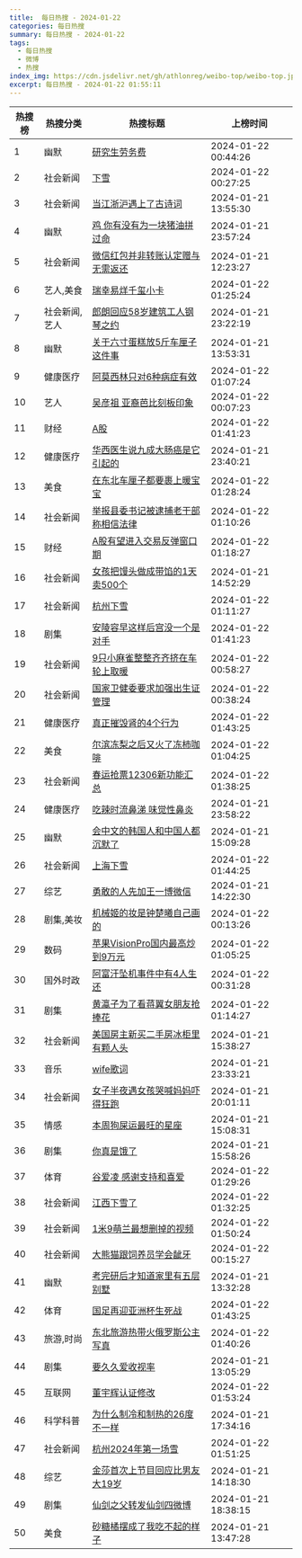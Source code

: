 ```yaml
---
title:  每日热搜 - 2024-01-22
categories: 每日热搜
summary: 每日热搜 - 2024-01-22
tags:
  - 每日热搜
  - 微博
  - 热搜
index_img: https://cdn.jsdelivr.net/gh/athlonreg/weibo-top/weibo-top.jpeg
excerpt: 每日热搜 - 2024-01-22 01:55:11
---
```


| 热搜榜 | 热搜分类 | 热搜标题 | 上榜时间 |
| --- | --- | --- | --- |
| 1 | 幽默 | [研究生劳务费](https://s.weibo.com/weibo%3Fq%3D%2523%E7%A0%94%E7%A9%B6%E7%94%9F%E5%8A%B3%E5%8A%A1%E8%B4%B9%2523) | 2024-01-22 00:44:26 | 
| 2 | 社会新闻 | [下雪](https://s.weibo.com/weibo%3Fq%3D%2523%E4%B8%8B%E9%9B%AA%2523) | 2024-01-22 00:27:25 | 
| 3 | 社会新闻 | [当江浙沪遇上了古诗词](https://s.weibo.com/weibo%3Fq%3D%2523%E5%BD%93%E6%B1%9F%E6%B5%99%E6%B2%AA%E9%81%87%E4%B8%8A%E4%BA%86%E5%8F%A4%E8%AF%97%E8%AF%8D%2523) | 2024-01-21 13:55:30 | 
| 4 | 幽默 | [鸡 你有没有为一块猪油拼过命](https://s.weibo.com/weibo%3Fq%3D%2523%E9%B8%A1%20%E4%BD%A0%E6%9C%89%E6%B2%A1%E6%9C%89%E4%B8%BA%E4%B8%80%E5%9D%97%E7%8C%AA%E6%B2%B9%E6%8B%BC%E8%BF%87%E5%91%BD%2523) | 2024-01-21 23:57:24 | 
| 5 | 社会新闻 | [微信红包并非转账认定赠与无需返还](https://s.weibo.com/weibo%3Fq%3D%2523%E5%BE%AE%E4%BF%A1%E7%BA%A2%E5%8C%85%E5%B9%B6%E9%9D%9E%E8%BD%AC%E8%B4%A6%E8%AE%A4%E5%AE%9A%E8%B5%A0%E4%B8%8E%E6%97%A0%E9%9C%80%E8%BF%94%E8%BF%98%2523) | 2024-01-21 12:23:27 | 
| 6 | 艺人,美食 | [瑞幸易烊千玺小卡](https://s.weibo.com/weibo%3Fq%3D%2523%E7%91%9E%E5%B9%B8%E6%98%93%E7%83%8A%E5%8D%83%E7%8E%BA%E5%B0%8F%E5%8D%A1%2523) | 2024-01-22 01:25:24 | 
| 7 | 社会新闻,艺人 | [郎朗回应58岁建筑工人钢琴之约](https://s.weibo.com/weibo%3Fq%3D%2523%E9%83%8E%E6%9C%97%E5%9B%9E%E5%BA%9458%E5%B2%81%E5%BB%BA%E7%AD%91%E5%B7%A5%E4%BA%BA%E9%92%A2%E7%90%B4%E4%B9%8B%E7%BA%A6%2523) | 2024-01-21 23:22:19 | 
| 8 | 幽默 | [关于六寸蛋糕放5斤车厘子这件事](https://s.weibo.com/weibo%3Fq%3D%2523%E5%85%B3%E4%BA%8E%E5%85%AD%E5%AF%B8%E8%9B%8B%E7%B3%95%E6%94%BE5%E6%96%A4%E8%BD%A6%E5%8E%98%E5%AD%90%E8%BF%99%E4%BB%B6%E4%BA%8B%2523) | 2024-01-21 13:53:31 | 
| 9 | 健康医疗 | [阿莫西林只对6种病症有效](https://s.weibo.com/weibo%3Fq%3D%2523%E9%98%BF%E8%8E%AB%E8%A5%BF%E6%9E%97%E5%8F%AA%E5%AF%B96%E7%A7%8D%E7%97%85%E7%97%87%E6%9C%89%E6%95%88%2523) | 2024-01-22 01:07:24 | 
| 10 | 艺人 | [吴彦祖 亚裔芭比刻板印象](https://s.weibo.com/weibo%3Fq%3D%2523%E5%90%B4%E5%BD%A6%E7%A5%96%20%E4%BA%9A%E8%A3%94%E8%8A%AD%E6%AF%94%E5%88%BB%E6%9D%BF%E5%8D%B0%E8%B1%A1%2523) | 2024-01-22 00:07:23 | 
| 11 | 财经 | [A股](https://s.weibo.com/weibo%3Fq%3D%2523A%E8%82%A1%2523) | 2024-01-22 01:41:23 | 
| 12 | 健康医疗 | [华西医生说九成大肠癌是它引起的](https://s.weibo.com/weibo%3Fq%3D%2523%E5%8D%8E%E8%A5%BF%E5%8C%BB%E7%94%9F%E8%AF%B4%E4%B9%9D%E6%88%90%E5%A4%A7%E8%82%A0%E7%99%8C%E6%98%AF%E5%AE%83%E5%BC%95%E8%B5%B7%E7%9A%84%2523) | 2024-01-21 23:40:21 | 
| 13 | 美食 | [在东北车厘子都要裹上暖宝宝](https://s.weibo.com/weibo%3Fq%3D%2523%E5%9C%A8%E4%B8%9C%E5%8C%97%E8%BD%A6%E5%8E%98%E5%AD%90%E9%83%BD%E8%A6%81%E8%A3%B9%E4%B8%8A%E6%9A%96%E5%AE%9D%E5%AE%9D%2523) | 2024-01-22 01:28:24 | 
| 14 | 社会新闻 | [举报县委书记被逮捕老干部称相信法律](https://s.weibo.com/weibo%3Fq%3D%2523%E4%B8%BE%E6%8A%A5%E5%8E%BF%E5%A7%94%E4%B9%A6%E8%AE%B0%E8%A2%AB%E9%80%AE%E6%8D%95%E8%80%81%E5%B9%B2%E9%83%A8%E7%A7%B0%E7%9B%B8%E4%BF%A1%E6%B3%95%E5%BE%8B%2523) | 2024-01-22 01:10:26 | 
| 15 | 财经 | [A股有望进入交易反弹窗口期](https://s.weibo.com/weibo%3Fq%3D%2523A%E8%82%A1%E6%9C%89%E6%9C%9B%E8%BF%9B%E5%85%A5%E4%BA%A4%E6%98%93%E5%8F%8D%E5%BC%B9%E7%AA%97%E5%8F%A3%E6%9C%9F%2523) | 2024-01-22 01:18:27 | 
| 16 | 社会新闻 | [女孩把馒头做成带馅的1天卖500个](https://s.weibo.com/weibo%3Fq%3D%2523%E5%A5%B3%E5%AD%A9%E6%8A%8A%E9%A6%92%E5%A4%B4%E5%81%9A%E6%88%90%E5%B8%A6%E9%A6%85%E7%9A%841%E5%A4%A9%E5%8D%96500%E4%B8%AA%2523) | 2024-01-21 14:52:29 | 
| 17 | 社会新闻 | [杭州下雪](https://s.weibo.com/weibo%3Fq%3D%2523%E6%9D%AD%E5%B7%9E%E4%B8%8B%E9%9B%AA%2523) | 2024-01-22 01:11:27 | 
| 18 | 剧集 | [安陵容早这样后宫没一个是对手](https://s.weibo.com/weibo%3Fq%3D%2523%E5%AE%89%E9%99%B5%E5%AE%B9%E6%97%A9%E8%BF%99%E6%A0%B7%E5%90%8E%E5%AE%AB%E6%B2%A1%E4%B8%80%E4%B8%AA%E6%98%AF%E5%AF%B9%E6%89%8B%2523) | 2024-01-22 01:41:23 | 
| 19 | 社会新闻 | [9只小麻雀整整齐齐挤在车轮上取暖](https://s.weibo.com/weibo%3Fq%3D%25239%E5%8F%AA%E5%B0%8F%E9%BA%BB%E9%9B%80%E6%95%B4%E6%95%B4%E9%BD%90%E9%BD%90%E6%8C%A4%E5%9C%A8%E8%BD%A6%E8%BD%AE%E4%B8%8A%E5%8F%96%E6%9A%96%2523) | 2024-01-22 00:58:27 | 
| 20 | 社会新闻 | [国家卫健委要求加强出生证管理](https://s.weibo.com/weibo%3Fq%3D%2523%E5%9B%BD%E5%AE%B6%E5%8D%AB%E5%81%A5%E5%A7%94%E8%A6%81%E6%B1%82%E5%8A%A0%E5%BC%BA%E5%87%BA%E7%94%9F%E8%AF%81%E7%AE%A1%E7%90%86%2523) | 2024-01-22 00:38:24 | 
| 21 | 健康医疗 | [真正摧毁肾的4个行为](https://s.weibo.com/weibo%3Fq%3D%2523%E7%9C%9F%E6%AD%A3%E6%91%A7%E6%AF%81%E8%82%BE%E7%9A%844%E4%B8%AA%E8%A1%8C%E4%B8%BA%2523) | 2024-01-22 01:43:25 | 
| 22 | 美食 | [尔滨冻梨之后又火了冻柿咖啡](https://s.weibo.com/weibo%3Fq%3D%2523%E5%B0%94%E6%BB%A8%E5%86%BB%E6%A2%A8%E4%B9%8B%E5%90%8E%E5%8F%88%E7%81%AB%E4%BA%86%E5%86%BB%E6%9F%BF%E5%92%96%E5%95%A1%2523) | 2024-01-22 01:04:25 | 
| 23 | 社会新闻 | [春运抢票12306新功能汇总](https://s.weibo.com/weibo%3Fq%3D%2523%E6%98%A5%E8%BF%90%E6%8A%A2%E7%A5%A812306%E6%96%B0%E5%8A%9F%E8%83%BD%E6%B1%87%E6%80%BB%2523) | 2024-01-22 01:38:25 | 
| 24 | 健康医疗 | [吃辣时流鼻涕 味觉性鼻炎](https://s.weibo.com/weibo%3Fq%3D%2523%E5%90%83%E8%BE%A3%E6%97%B6%E6%B5%81%E9%BC%BB%E6%B6%95%20%E5%91%B3%E8%A7%89%E6%80%A7%E9%BC%BB%E7%82%8E%2523) | 2024-01-21 23:58:22 | 
| 25 | 幽默 | [会中文的韩国人和中国人都沉默了](https://s.weibo.com/weibo%3Fq%3D%2523%E4%BC%9A%E4%B8%AD%E6%96%87%E7%9A%84%E9%9F%A9%E5%9B%BD%E4%BA%BA%E5%92%8C%E4%B8%AD%E5%9B%BD%E4%BA%BA%E9%83%BD%E6%B2%89%E9%BB%98%E4%BA%86%2523) | 2024-01-21 15:09:28 | 
| 26 | 社会新闻 | [上海下雪](https://s.weibo.com/weibo%3Fq%3D%2523%E4%B8%8A%E6%B5%B7%E4%B8%8B%E9%9B%AA%2523) | 2024-01-22 01:44:25 | 
| 27 | 综艺 | [勇敢的人先加王一博微信](https://s.weibo.com/weibo%3Fq%3D%2523%E5%8B%87%E6%95%A2%E7%9A%84%E4%BA%BA%E5%85%88%E5%8A%A0%E7%8E%8B%E4%B8%80%E5%8D%9A%E5%BE%AE%E4%BF%A1%2523) | 2024-01-21 14:22:30 | 
| 28 | 剧集,美妆 | [机械姬的妆是钟楚曦自己画的](https://s.weibo.com/weibo%3Fq%3D%2523%E6%9C%BA%E6%A2%B0%E5%A7%AC%E7%9A%84%E5%A6%86%E6%98%AF%E9%92%9F%E6%A5%9A%E6%9B%A6%E8%87%AA%E5%B7%B1%E7%94%BB%E7%9A%84%2523) | 2024-01-22 00:13:26 | 
| 29 | 数码 | [苹果VisionPro国内最高炒到9万元](https://s.weibo.com/weibo%3Fq%3D%2523%E8%8B%B9%E6%9E%9CVisionPro%E5%9B%BD%E5%86%85%E6%9C%80%E9%AB%98%E7%82%92%E5%88%B09%E4%B8%87%E5%85%83%2523) | 2024-01-22 01:05:25 | 
| 30 | 国外时政 | [阿富汗坠机事件中有4人生还](https://s.weibo.com/weibo%3Fq%3D%2523%E9%98%BF%E5%AF%8C%E6%B1%97%E5%9D%A0%E6%9C%BA%E4%BA%8B%E4%BB%B6%E4%B8%AD%E6%9C%894%E4%BA%BA%E7%94%9F%E8%BF%98%2523) | 2024-01-22 00:31:28 | 
| 31 | 剧集 | [黄瀛子为了看蒋翼女朋友抢捧花](https://s.weibo.com/weibo%3Fq%3D%2523%E9%BB%84%E7%80%9B%E5%AD%90%E4%B8%BA%E4%BA%86%E7%9C%8B%E8%92%8B%E7%BF%BC%E5%A5%B3%E6%9C%8B%E5%8F%8B%E6%8A%A2%E6%8D%A7%E8%8A%B1%2523) | 2024-01-22 01:14:27 | 
| 32 | 社会新闻 | [美国房主新买二手房冰柜里有颗人头](https://s.weibo.com/weibo%3Fq%3D%2523%E7%BE%8E%E5%9B%BD%E6%88%BF%E4%B8%BB%E6%96%B0%E4%B9%B0%E4%BA%8C%E6%89%8B%E6%88%BF%E5%86%B0%E6%9F%9C%E9%87%8C%E6%9C%89%E9%A2%97%E4%BA%BA%E5%A4%B4%2523) | 2024-01-21 15:38:27 | 
| 33 | 音乐 | [wife歌词](https://s.weibo.com/weibo%3Fq%3D%2523wife%E6%AD%8C%E8%AF%8D%2523) | 2024-01-21 23:33:21 | 
| 34 | 社会新闻 | [女子半夜遇女孩哭喊妈妈吓得狂跑](https://s.weibo.com/weibo%3Fq%3D%2523%E5%A5%B3%E5%AD%90%E5%8D%8A%E5%A4%9C%E9%81%87%E5%A5%B3%E5%AD%A9%E5%93%AD%E5%96%8A%E5%A6%88%E5%A6%88%E5%90%93%E5%BE%97%E7%8B%82%E8%B7%91%2523) | 2024-01-21 20:01:11 | 
| 35 | 情感 | [本周狗屎运最旺的星座](https://s.weibo.com/weibo%3Fq%3D%2523%E6%9C%AC%E5%91%A8%E7%8B%97%E5%B1%8E%E8%BF%90%E6%9C%80%E6%97%BA%E7%9A%84%E6%98%9F%E5%BA%A7%2523) | 2024-01-21 15:08:31 | 
| 36 | 剧集 | [你真是饿了](https://s.weibo.com/weibo%3Fq%3D%2523%E4%BD%A0%E7%9C%9F%E6%98%AF%E9%A5%BF%E4%BA%86%2523) | 2024-01-21 15:58:26 | 
| 37 | 体育 | [谷爱凌 感谢支持和喜爱](https://s.weibo.com/weibo%3Fq%3D%2523%E8%B0%B7%E7%88%B1%E5%87%8C%20%E6%84%9F%E8%B0%A2%E6%94%AF%E6%8C%81%E5%92%8C%E5%96%9C%E7%88%B1%2523) | 2024-01-22 01:29:26 | 
| 38 | 社会新闻 | [江西下雪了](https://s.weibo.com/weibo%3Fq%3D%2523%E6%B1%9F%E8%A5%BF%E4%B8%8B%E9%9B%AA%E4%BA%86%2523) | 2024-01-22 01:32:25 | 
| 39 | 社会新闻 | [1米9萌兰最想删掉的视频](https://s.weibo.com/weibo%3Fq%3D%25231%E7%B1%B39%E8%90%8C%E5%85%B0%E6%9C%80%E6%83%B3%E5%88%A0%E6%8E%89%E7%9A%84%E8%A7%86%E9%A2%91%2523) | 2024-01-22 01:50:24 | 
| 40 | 社会新闻 | [大熊猫跟饲养员学会龇牙](https://s.weibo.com/weibo%3Fq%3D%2523%E5%A4%A7%E7%86%8A%E7%8C%AB%E8%B7%9F%E9%A5%B2%E5%85%BB%E5%91%98%E5%AD%A6%E4%BC%9A%E9%BE%87%E7%89%99%2523) | 2024-01-22 00:15:27 | 
| 41 | 幽默 | [考完研后才知道家里有五层别墅](https://s.weibo.com/weibo%3Fq%3D%2523%E8%80%83%E5%AE%8C%E7%A0%94%E5%90%8E%E6%89%8D%E7%9F%A5%E9%81%93%E5%AE%B6%E9%87%8C%E6%9C%89%E4%BA%94%E5%B1%82%E5%88%AB%E5%A2%85%2523) | 2024-01-21 13:32:28 | 
| 42 | 体育 | [国足再迎亚洲杯生死战](https://s.weibo.com/weibo%3Fq%3D%2523%E5%9B%BD%E8%B6%B3%E5%86%8D%E8%BF%8E%E4%BA%9A%E6%B4%B2%E6%9D%AF%E7%94%9F%E6%AD%BB%E6%88%98%2523) | 2024-01-22 01:43:25 | 
| 43 | 旅游,时尚 | [东北旅游热带火俄罗斯公主写真](https://s.weibo.com/weibo%3Fq%3D%2523%E4%B8%9C%E5%8C%97%E6%97%85%E6%B8%B8%E7%83%AD%E5%B8%A6%E7%81%AB%E4%BF%84%E7%BD%97%E6%96%AF%E5%85%AC%E4%B8%BB%E5%86%99%E7%9C%9F%2523) | 2024-01-22 01:40:26 | 
| 44 | 剧集 | [要久久爱收视率](https://s.weibo.com/weibo%3Fq%3D%2523%E8%A6%81%E4%B9%85%E4%B9%85%E7%88%B1%E6%94%B6%E8%A7%86%E7%8E%87%2523) | 2024-01-21 13:05:29 | 
| 45 | 互联网 | [董宇辉认证修改](https://s.weibo.com/weibo%3Fq%3D%2523%E8%91%A3%E5%AE%87%E8%BE%89%E8%AE%A4%E8%AF%81%E4%BF%AE%E6%94%B9%2523) | 2024-01-22 01:53:24 | 
| 46 | 科学科普 | [为什么制冷和制热的26度不一样](https://s.weibo.com/weibo%3Fq%3D%2523%E4%B8%BA%E4%BB%80%E4%B9%88%E5%88%B6%E5%86%B7%E5%92%8C%E5%88%B6%E7%83%AD%E7%9A%8426%E5%BA%A6%E4%B8%8D%E4%B8%80%E6%A0%B7%2523) | 2024-01-21 17:34:16 | 
| 47 | 社会新闻 | [杭州2024年第一场雪](https://s.weibo.com/weibo%3Fq%3D%2523%E6%9D%AD%E5%B7%9E2024%E5%B9%B4%E7%AC%AC%E4%B8%80%E5%9C%BA%E9%9B%AA%2523) | 2024-01-22 01:51:25 | 
| 48 | 综艺 | [金莎首次上节目回应比男友大19岁](https://s.weibo.com/weibo%3Fq%3D%2523%E9%87%91%E8%8E%8E%E9%A6%96%E6%AC%A1%E4%B8%8A%E8%8A%82%E7%9B%AE%E5%9B%9E%E5%BA%94%E6%AF%94%E7%94%B7%E5%8F%8B%E5%A4%A719%E5%B2%81%2523) | 2024-01-21 14:18:30 | 
| 49 | 剧集 | [仙剑之父转发仙剑四微博](https://s.weibo.com/weibo%3Fq%3D%2523%E4%BB%99%E5%89%91%E4%B9%8B%E7%88%B6%E8%BD%AC%E5%8F%91%E4%BB%99%E5%89%91%E5%9B%9B%E5%BE%AE%E5%8D%9A%2523) | 2024-01-21 18:38:15 | 
| 50 | 美食 | [砂糖橘摆成了我吃不起的样子](https://s.weibo.com/weibo%3Fq%3D%2523%E7%A0%82%E7%B3%96%E6%A9%98%E6%91%86%E6%88%90%E4%BA%86%E6%88%91%E5%90%83%E4%B8%8D%E8%B5%B7%E7%9A%84%E6%A0%B7%E5%AD%90%2523) | 2024-01-21 13:47:28 | 
